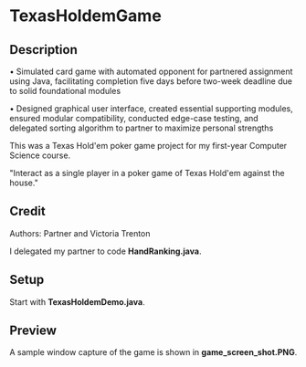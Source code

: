 # TexasHoldemGame

## Description

•	Simulated card game with automated opponent for partnered assignment using Java, facilitating completion five days before two-week deadline due to solid foundational modules

•	Designed graphical user interface, created essential supporting modules, ensured modular compatibility, conducted edge-case testing, and delegated sorting algorithm to partner to maximize personal strengths

This was a Texas Hold'em poker game project for my first-year Computer Science course.

"Interact as a single player in a poker game of Texas Hold'em against the house."

## Credit

Authors: Partner and Victoria Trenton

I delegated my partner to code **HandRanking.java**.

## Setup

Start with **TexasHoldemDemo.java**.

## Preview

A sample window capture of the game is shown in **game_screen_shot.PNG**.
